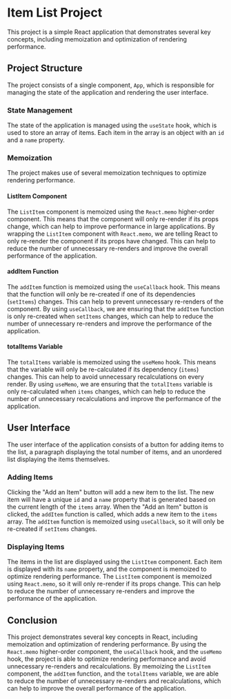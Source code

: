 # Item List Project

This project is a simple React application that demonstrates several key concepts, including memoization and optimization of rendering performance.

## Project Structure

The project consists of a single component, `App`, which is responsible for managing the state of the application and rendering the user interface.

### State Management

The state of the application is managed using the `useState` hook, which is used to store an array of items. Each item in the array is an object with an `id` and a `name` property.

### Memoization

The project makes use of several memoization techniques to optimize rendering performance.

#### ListItem Component

The `ListItem` component is memoized using the `React.memo` higher-order component. This means that the component will only re-render if its props change, which can help to improve performance in large applications. By wrapping the `ListItem` component with `React.memo`, we are telling React to only re-render the component if its props have changed. This can help to reduce the number of unnecessary re-renders and improve the overall performance of the application.

#### addItem Function

The `addItem` function is memoized using the `useCallback` hook. This means that the function will only be re-created if one of its dependencies (`setItems`) changes. This can help to prevent unnecessary re-renders of the component. By using `useCallback`, we are ensuring that the `addItem` function is only re-created when `setItems` changes, which can help to reduce the number of unnecessary re-renders and improve the performance of the application.

#### totalItems Variable

The `totalItems` variable is memoized using the `useMemo` hook. This means that the variable will only be re-calculated if its dependency (`items`) changes. This can help to avoid unnecessary recalculations on every render. By using `useMemo`, we are ensuring that the `totalItems` variable is only re-calculated when `items` changes, which can help to reduce the number of unnecessary recalculations and improve the performance of the application.

## User Interface

The user interface of the application consists of a button for adding items to the list, a paragraph displaying the total number of items, and an unordered list displaying the items themselves.

### Adding Items

Clicking the "Add an Item" button will add a new item to the list. The new item will have a unique `id` and a `name` property that is generated based on the current length of the `items` array. When the "Add an Item" button is clicked, the `addItem` function is called, which adds a new item to the `items` array. The `addItem` function is memoized using `useCallback`, so it will only be re-created if `setItems` changes.

### Displaying Items

The items in the list are displayed using the `ListItem` component. Each item is displayed with its `name` property, and the component is memoized to optimize rendering performance. The `ListItem` component is memoized using `React.memo`, so it will only re-render if its props change. This can help to reduce the number of unnecessary re-renders and improve the performance of the application.

## Conclusion

This project demonstrates several key concepts in React, including memoization and optimization of rendering performance. By using the `React.memo` higher-order component, the `useCallback` hook, and the `useMemo` hook, the project is able to optimize rendering performance and avoid unnecessary re-renders and recalculations. By memoizing the `ListItem` component, the `addItem` function, and the `totalItems` variable, we are able to reduce the number of unnecessary re-renders and recalculations, which can help to improve the overall performance of the application.
